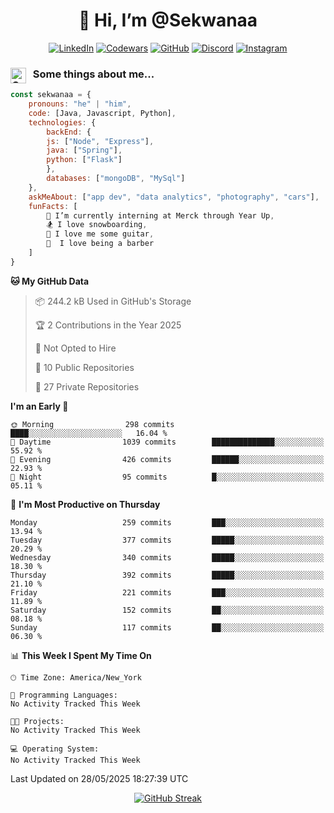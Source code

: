 <h1 align="center" style="font-size = 20px;">👋 Hi, I’m @Sekwanaa</h1>

<div align="center">
	
<a href="https://www.linkedin.com/in/chrisskchia/" target="blank">![LinkedIn](https://img.shields.io/badge/linkedin-%230077B5.svg?style=for-the-badge&logo=linkedin&logoColor=white)</a>
<a href="https://www.codewars.com/users/sekwanaa" target="blank">![Codewars](https://img.shields.io/badge/Codewars-B1361E?style=for-the-badge&logo=codewars&logoColor=grey)</a>
<a href="https://github.com/sekwanaa" target="blank">![GitHub](https://img.shields.io/badge/github-%23121011.svg?style=for-the-badge&logo=github&logoColor=white)</a>
<a href="https://discordapp.com/users/181891769414189056" target="blank">![Discord](https://img.shields.io/badge/Discord-%235865F2.svg?style=for-the-badge&logo=discord&logoColor=white)</a>
<a href="https://www.instagram.com/sekwanaa/" target="blank">![Instagram](https://img.shields.io/badge/Instagram-%23E4405F.svg?style=for-the-badge&logo=Instagram&logoColor=white)</a>

</div>

### <img align="left" alt="Coding" height="25" src="https://media.tenor.com/2aSuT7p_a_UAAAAi/peachcat-cat.gif"> &nbsp; Some things about me...

``` javascript
const sekwanaa = {
	pronouns: "he" | "him",
	code: [Java, Javascript, Python],
	technologies: {
		backEnd: {
		js: ["Node", "Express"],
		java: ["Spring"],
		python: ["Flask"]
		},
		databases: ["mongoDB", "MySql"]
	},
 	askMeAbout: ["app dev", "data analytics", "photography", "cars"],
 	funFacts: [
		🌱 I’m currently interning at Merck through Year Up,
		🏂 I love snowboarding,
		🎸 I love me some guitar,
		💈  I love being a barber
	]
}
```
<!--Github Stats-->

<!--START_SECTION:waka-->
**🐱 My GitHub Data** 

> 📦 244.2 kB Used in GitHub's Storage 
 > 
> 🏆 2 Contributions in the Year 2025
 > 
> 🚫 Not Opted to Hire
 > 
> 📜 10 Public Repositories 
 > 
> 🔑 27 Private Repositories 
 > 
**I'm an Early 🐤** 

```text
🌞 Morning                298 commits         ████░░░░░░░░░░░░░░░░░░░░░   16.04 % 
🌆 Daytime                1039 commits        ██████████████░░░░░░░░░░░   55.92 % 
🌃 Evening                426 commits         ██████░░░░░░░░░░░░░░░░░░░   22.93 % 
🌙 Night                  95 commits          █░░░░░░░░░░░░░░░░░░░░░░░░   05.11 % 
```
📅 **I'm Most Productive on Thursday** 

```text
Monday                   259 commits         ███░░░░░░░░░░░░░░░░░░░░░░   13.94 % 
Tuesday                  377 commits         █████░░░░░░░░░░░░░░░░░░░░   20.29 % 
Wednesday                340 commits         █████░░░░░░░░░░░░░░░░░░░░   18.30 % 
Thursday                 392 commits         █████░░░░░░░░░░░░░░░░░░░░   21.10 % 
Friday                   221 commits         ███░░░░░░░░░░░░░░░░░░░░░░   11.89 % 
Saturday                 152 commits         ██░░░░░░░░░░░░░░░░░░░░░░░   08.18 % 
Sunday                   117 commits         ██░░░░░░░░░░░░░░░░░░░░░░░   06.30 % 
```


📊 **This Week I Spent My Time On** 

```text
🕑︎ Time Zone: America/New_York

💬 Programming Languages: 
No Activity Tracked This Week

🐱‍💻 Projects: 
No Activity Tracked This Week

💻 Operating System: 
No Activity Tracked This Week
```


 Last Updated on 28/05/2025 18:27:39 UTC
<!--END_SECTION:waka-->

<div align=center>

[![GitHub Streak](https://github-readme-streak-stats.herokuapp.com/?user=sekwanaa)](https://git.io/streak-stats)
 
</div>


<!---
# CERTIFICATES
### Google IT Automation with Python Specialization

>***Coursera --- Issued September 2022***
Online certificate issued by Coursera building skills using Git, Github, and Python

### Google IT Support Certificate
>***Coursera --- Issued November 2021***
Online certificate issued by Coursera building foundational skills including
troubleshooting and customer service, networking, operating systems, system
administration, and security.
--->

<!---
Jiggly-sensation/Jiggly-sensation is a ✨ special ✨ repository because its `README.md` (this file) appears on your GitHub profile.
You can click the Preview link to take a look at your changes.
--->


